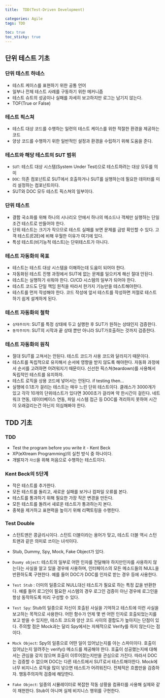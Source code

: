 ```yaml
---
title:  TDD(Test-Driven Development)

categories: Agile 
tags: TDD
 
toc: true
toc_sticky: true
---
```


  
## 단위 테스트 기초  
### 단위 테스트 하네스  
- 테스트 케이스를 표현하기 위한 공통 언어  
- 일부나 전체 테스트 사례를 구동하기 위한 메커니즘  
- 테스트 슈트의 성공이나 실패를 자세히 보고하지만 로그는 남기지 않는다.  
- TOF(True or False)  
  
### 테스트 픽스쳐  
- 테스트 대상 코드를 수행하는 일련의 테스트 케이스를 위한 적절한 환경을 제공하는 코드  
- 양상 코드를 수행하기 위한 일반적인 설정과 환경을 수립하기 위해 도움을 준다.  
  
### 테스트와 해당 테스트의 SUT 범위  
- `SUT`: 테스트 대상 시스템(System Under Test)으로 테스트하려는 대상 모두를 의미  
- `DOC`: 의존 컴포넌트로 SUT에서 호출하거나 SUT를 실행하는데 필요한 데이터를 미리 설정하는 컴포넌트이다.  
- SUT와 DOC 모두 테스트 픽스쳐의 일부이다.  
  
### 단위 테스트  
- 결함 국소화를 위해 하나의 시나리오 안에서 하나의 메소드나 객체만 실행하는 단일 조건 테스트로 만들어야 한다.  
- 단위 테스트는 크기가 작으므로 테스트 실패를 보면 문제를 금방 확인할 수 있다. 고객 테스트(E2E)에 비해 우월한 이유가 여기에 있다.  
- 특성 테스트(비기능적 테스트)는 단위테스트가 아니다.  
  
### 테스트 자동화의 목표  
- 테스트는 테스트 대상 시스템을 이해하는데 도움이 되어야 한다.  
- 자동화된 테스트 진행 과정에서 SUT에 없는 문제를 일으키게 해선 절대 안된다.  
- 테스트는 실행하기 쉬워야 한다. CI/CD 시스템의 일부가 되어야 한다.  
- 테스트 코드도 단일 책임 원칙을 따라서 한가지 기능만을 테스트해야한다.  
- 테스트를 먼저 작성해야 한다. 코드 작성에 앞서 테스트를 작성하면 저절로 테스트하기 쉽게 설계하게 된다.  
  
### 테스트 자동화의 철학  
- `상태주의자`: SUT를 특정 상태에 두고 실행한 후 SUT가 원하는 상태인지 검증한다.  
- `동작주의자`: SUT의 시작과 끝 상태 뿐만 아니라 SUT가호출하는 것까지 검증한다.  
  
### 테스트 자동화의 원칙  
- 절대 SUT를 고쳐서는 안된다. 테스트 코드가 사용 코드와 달라지기 때문이다.  
- 테스트를 독립적으로 유지해서 순서에 영향을 받지 않도록 해야한다. 자동화 과정에서 순서를 고려하면 어려워지기 때문이다. 신선한 픽스쳐(teardown)를 사용해서 독립적인 테스트를 유지하자.  
- 테스트 로직을 상용 코드에 넣어서는 안된다. if testing then...  
- 실행에 0.1초가 걸리는 테스트는 매우 느린 단위 테스트이다. 클래스가 3000개가 있고 각각 10개의 단위테스트가 있다면 3000초가 걸리며 약 한시간이 걸린다. 네트워크 연동, 데이터베이스 연동, 파일 시스템 접근 등 DOC를 격리하지 못하여 시간이 오래걸리는건 아닌지 의심해봐야 한다.  
  
## TDD 기초  
### TDD  
- Test the program before you write it - Kent Beck  
- XP(eXtream Programming)의 실천 방식 중 하나이다.  
- 개발자가 `자신`을 위해 처음으로 수행하는 테스트이다.  
  
### Kent Beck의 5단계  
- 작은 테스트를 추가한다.  
- 모든 테스트를 돌리고, 새로운 실패를 보거나 컴파일 오류를 본다.  
- 테스트를 통과하기 위해 필요한 가장 작은 변경을 만든다.  
- 모든 테스트를 돌려서 새로운 테스트가 통과하는지 본다.  
- 중복을 제거하고 표현력을 높이기 위해 리팩토링을 수행한다.  
  
### Test Double  
- 스턴트맨은 콩글리시이다. 스턴트 더블이라는 용어가 맞고, 테스트 더블 역시 스턴트맨과 같은 의미로 쓰이는 녀석이다.  
- Stub, Dummy, Spy, Mock, Fake Object가 있다.  
  
- `Duumy object`: 테스트의 일부로 어떤 인자를 전달해야 하지만인자를 사용하지 않는다는 사실을 알고 있을 경우에 사용하며, 인터페이스의 모든 메소드들의 NULL을 반환하도록 구현한다. 예를 들어 DOC가 DOC를 인자로 받는 경우 등에 사용한다.  
  
- `Test Stub` : 더미의 일종으로 NULL대신 테스트가 필요로 하는 특정 값을 반환한다. 예를 들어 로그인이 필요한 시스템의 경우 로그인 검증이 아닌 경우에 로그인을 항상 동작하도록 미리 구성할 수 있다.  
  
- `Test Spy`: Stub의 일종으로 자신이 호출된 사실을 기억하고 테스트에 이런 사실을 보고하는 목적으로 사용한다. 어떤 함수가 언제 몇 번 어떤 인자로 호출되었는지를 보고 받을 수 있지만, 테스트 코드와 양산 코드 사이의 결합도가 높아지는 단점이 있다. 주의할 점은 Mock과는 달리 Spy에서는 자체적으로 Verify를 하지 않는다는 점이다.  
  
- `Mock Object`: Spy의 일종으로 어떤 일이 있어났는지를 아는 스파이이다. 호출이 있어났는지 알려주는 verify() 메소드를 제공해야 한다. 호춣이 성공했는지에 대해서는 관심을 갖지 않으며 호출이 이루어졌는지만을 관심으로 가진다. 따라서 DOC는 검증할 수 없으며 DOC는 다른 테스트에서 SUT로서 테스트해야한다. Mock에 너무 비지니스 로직을 많이 넣으면 테스트가 어려워진다. 전체적은 흐름만을 검증하자. 행동주의자적 검증에 해당한다.  
  
- `Fake Object`: 일종의 시뮬레이터로 복잡한 작동 상황을 컴퓨터를 사용해 실제와 같이 재현한다. Stub이 아니며 실제 비지니스 행위를 구현한다.  
